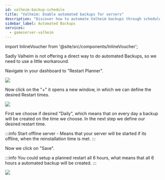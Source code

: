 ```yaml
---
id: valheim-backup-schedule
title: "Valheim: Enable automated backups for servers"
description: "Discover how to automate Valheim backups through scheduled restarts for reliable data protection and server management → Learn more now"
sidebar_label: Automated Backups
services:
  - gameserver-valheim
---
```


import InlineVoucher from '@site/src/components/InlineVoucher';

<InlineVoucher />

Sadly Valheim is not offering a direct way to do automated Backups, so we need to use a little workaround. 

Navigate in your dashboard to "Restart Planner".

![](https://screensaver01.zap-hosting.com/index.php/s/FspW5eG7XJNqE4k/preview)

Now click on the "+" it opens a new window, in which we can define the desired Restart times.

![](https://screensaver01.zap-hosting.com/index.php/s/me5tSbwc8YWT7me/preview)

First we choose if desired "Daily", which means that on every day a backup will be created on the time we choose.
In the next step we define our desired restart time.

:::info
Start offline server - Means that your server will be started if its offline, when the reinstallation time is met.
:::

Now we click on "Save".

:::info
You could setup a planned restart all 6 hours, what means that all 6 hours a automated backup will be created.
:::

![](https://screensaver01.zap-hosting.com/index.php/s/rFPWnSH7EkHxoN9/preview)

<InlineVoucher />
